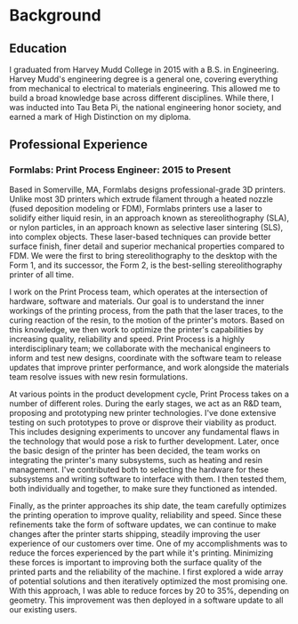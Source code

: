 # Background

## Education
I graduated from Harvey Mudd College in 2015 with a B.S. in Engineering. Harvey Mudd's engineering degree is a general one, covering everything from mechanical to electrical to materials engineering. This allowed me to build a broad knowledge base across different disciplines. While there, I was inducted into Tau Beta Pi, the national engineering honor society, and earned a mark of High Distinction on my diploma.

## Professional Experience

### Formlabs: Print Process Engineer: 2015 to Present
Based in Somerville, MA, Formlabs designs professional-grade 3D printers. Unlike most 3D printers which extrude filament through a heated nozzle (fused deposition modeling or FDM), Formlabs printers use a laser to solidify either liquid resin, in an approach known as stereolithography (SLA), or nylon particles, in an approach known as selective laser sintering (SLS), into complex objects. These laser-based techniques can provide better surface finish, finer detail and superior mechanical properties compared to FDM. We were the first to bring stereolithography to the desktop with the Form 1, and its successor, the Form 2, is the best-selling stereolithography printer of all time.

I work on the Print Process team, which operates at the intersection of hardware, software and materials. Our goal is to understand the inner workings of the printing process, from the path that the laser traces, to the curing reaction of the resin, to the motion of the printer's motors. Based on this knowledge, we then work to optimize the printer's capabilities by increasing quality, reliability and speed. Print Process is a highly interdisciplinary team; we collaborate with the mechanical engineers to inform and test new designs, coordinate with the software team to release updates that improve printer performance, and work alongside the materials team resolve issues with new resin formulations.

At various points in the product development cycle, Print Process takes on a number of different roles. During the early stages, we act as an R&D team, proposing and prototyping new printer technologies. I've done extensive testing on such prototypes to prove or disprove their viability as product. This includes designing experiments to uncover any fundamental flaws in the technology that would pose a risk to further development. Later, once the basic design of the printer has been decided, the team works on integrating the printer's many subsystems, such as heating and resin management. I've contributed both to selecting the hardware for these subsystems and writing software to interface with them. I then tested them, both individually and together, to make sure they functioned as intended.

Finally, as the printer approaches its ship date, the team carefully optimizes the printing operation to improve quality, reliability and speed. Since these refinements take the form of software updates, we can continue to make changes after the printer starts shipping, steadily improving the user experience of our customers over time. One of my accomplishments was to reduce the forces experienced by the part while it's printing. Minimizing these forces is important to improving both the surface quality of the printed parts and the reliability of the machine. I first explored a wide array of potential solutions and then iteratively optimized the most promising one. With this approach, I was able to reduce forces by 20 to 35%, depending on geometry. This improvement was then deployed in a software update to all our existing users.
